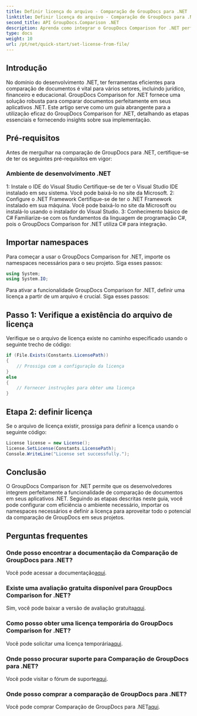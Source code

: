 ```yaml
---
title: Definir licença do arquivo - Comparação de GroupDocs para .NET
linktitle: Definir licença do arquivo - Comparação de GroupDocs para .NET
second_title: API GroupDocs.Comparison .NET
description: Aprenda como integrar o GroupDocs Comparison for .NET perfeitamente em seus aplicativos. Configure, importe namespaces e compare documentos sem esforço.
type: docs
weight: 10
url: /pt/net/quick-start/set-license-from-file/
---
```

## Introdução
No domínio do desenvolvimento .NET, ter ferramentas eficientes para comparação de documentos é vital para vários setores, incluindo jurídico, financeiro e educacional. GroupDocs Comparison for .NET fornece uma solução robusta para comparar documentos perfeitamente em seus aplicativos .NET. Este artigo serve como um guia abrangente para a utilização eficaz do GroupDocs Comparison for .NET, detalhando as etapas essenciais e fornecendo insights sobre sua implementação.
## Pré-requisitos
Antes de mergulhar na comparação de GroupDocs para .NET, certifique-se de ter os seguintes pré-requisitos em vigor:
### Ambiente de desenvolvimento .NET
1: Instale o IDE do Visual Studio
Certifique-se de ter o Visual Studio IDE instalado em seu sistema. Você pode baixá-lo no site da Microsoft.
2: Configure o .NET Framework
Certifique-se de ter o .NET Framework instalado em sua máquina. Você pode baixá-lo no site da Microsoft ou instalá-lo usando o instalador do Visual Studio.
3: Conhecimento básico de C#
Familiarize-se com os fundamentos da linguagem de programação C#, pois o GroupDocs Comparison for .NET utiliza C# para integração.

## Importar namespaces
Para começar a usar o GroupDocs Comparison for .NET, importe os namespaces necessários para o seu projeto. Siga esses passos:
```csharp
using System;
using System.IO;
```

Para ativar a funcionalidade GroupDocs Comparison for .NET, definir uma licença a partir de um arquivo é crucial. Siga esses passos:
## Passo 1: Verifique a existência do arquivo de licença
Verifique se o arquivo de licença existe no caminho especificado usando o seguinte trecho de código:
```csharp
if (File.Exists(Constants.LicensePath))
{
    // Prossiga com a configuração da licença
}
else
{
    // Fornecer instruções para obter uma licença
}
```
## Etapa 2: definir licença
Se o arquivo de licença existir, prossiga para definir a licença usando o seguinte código:
```csharp
License license = new License();
license.SetLicense(Constants.LicensePath);
Console.WriteLine("License set successfully.");
```

## Conclusão
O GroupDocs Comparison for .NET permite que os desenvolvedores integrem perfeitamente a funcionalidade de comparação de documentos em seus aplicativos .NET. Seguindo as etapas descritas neste guia, você pode configurar com eficiência o ambiente necessário, importar os namespaces necessários e definir a licença para aproveitar todo o potencial da comparação de GroupDocs em seus projetos.
## Perguntas frequentes
### Onde posso encontrar a documentação da Comparação de GroupDocs para .NET?
 Você pode acessar a documentação[aqui](https://reference.groupdocs.com/comparison/net/).
### Existe uma avaliação gratuita disponível para GroupDocs Comparison for .NET?
 Sim, você pode baixar a versão de avaliação gratuita[aqui](https://releases.groupdocs.com/).
### Como posso obter uma licença temporária do GroupDocs Comparison for .NET?
 Você pode solicitar uma licença temporária[aqui](https://purchase.groupdocs.com/temporary-license/).
### Onde posso procurar suporte para Comparação de GroupDocs para .NET?
 Você pode visitar o fórum de suporte[aqui](https://forum.groupdocs.com/c/comparison/12).
### Onde posso comprar a comparação de GroupDocs para .NET?
 Você pode comprar Comparação de GroupDocs para .NET[aqui](https://purchase.groupdocs.com/buy).